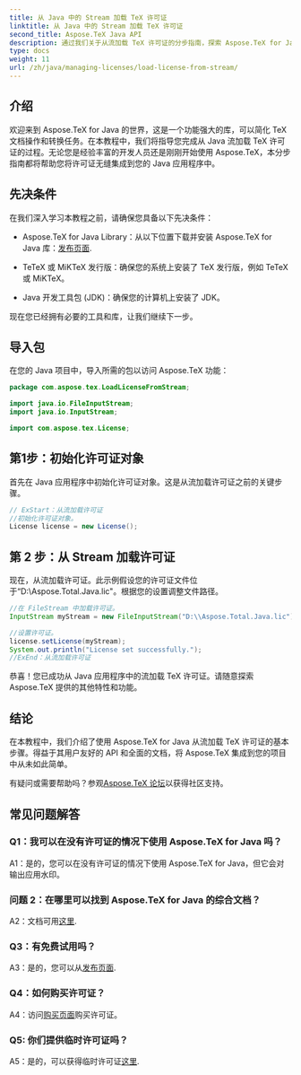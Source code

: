 ```yaml
---
title: 从 Java 中的 Stream 加载 TeX 许可证
linktitle: 从 Java 中的 Stream 加载 TeX 许可证
second_title: Aspose.TeX Java API
description: 通过我们关于从流加载 TeX 许可证的分步指南，探索 Aspose.TeX for Java 的强大功能。将 TeX 文档操作无缝集成到您的 Java 应用程序中。
type: docs
weight: 11
url: /zh/java/managing-licenses/load-license-from-stream/
---
```

## 介绍

欢迎来到 Aspose.TeX for Java 的世界，这是一个功能强大的库，可以简化 TeX 文档操作和转换任务。在本教程中，我们将指导您完成从 Java 流加载 TeX 许可证的过程。无论您是经验丰富的开发人员还是刚刚开始使用 Aspose.TeX，本分步指南都将帮助您将许可证无缝集成到您的 Java 应用程序中。

## 先决条件

在我们深入学习本教程之前，请确保您具备以下先决条件：

- Aspose.TeX for Java Library：从以下位置下载并安装 Aspose.TeX for Java 库：[发布页面](https://releases.aspose.com/tex/java/).

- TeTeX 或 MiKTeX 发行版：确保您的系统上安装了 TeX 发行版，例如 TeTeX 或 MiKTeX。

- Java 开发工具包 (JDK)：确保您的计算机上安装了 JDK。

现在您已经拥有必要的工具和库，让我们继续下一步。

## 导入包

在您的 Java 项目中，导入所需的包以访问 Aspose.TeX 功能：

```java
package com.aspose.tex.LoadLicenseFromStream;

import java.io.FileInputStream;
import java.io.InputStream;

import com.aspose.tex.License;
```

## 第1步：初始化许可证对象

首先在 Java 应用程序中初始化许可证对象。这是从流加载许可证之前的关键步骤。

```java
// ExStart：从流加载许可证
//初始化许可证对象。
License license = new License();
```

## 第 2 步：从 Stream 加载许可证

现在，从流加载许可证。此示例假设您的许可证文件位于“D:\\Aspose.Total.Java.lic"。根据您的设置调整文件路径。

```java
//在 FileStream 中加载许可证。
InputStream myStream = new FileInputStream("D:\\Aspose.Total.Java.lic");

//设置许可证。
license.setLicense(myStream);
System.out.println("License set successfully.");
//ExEnd：从流加载许可证
```

恭喜！您已成功从 Java 应用程序中的流加载 TeX 许可证。请随意探索 Aspose.TeX 提供的其他特性和功能。

## 结论

在本教程中，我们介绍了使用 Aspose.TeX for Java 从流加载 TeX 许可证的基本步骤。得益于其用户友好的 API 和全面的文档，将 Aspose.TeX 集成到您的项目中从未如此简单。

有疑问或需要帮助吗？参观[Aspose.TeX 论坛](https://forum.aspose.com/c/tex/47)以获得社区支持。

## 常见问题解答

### Q1：我可以在没有许可证的情况下使用 Aspose.TeX for Java 吗？

A1：是的，您可以在没有许可证的情况下使用 Aspose.TeX for Java，但它会对输出应用水印。

### 问题 2：在哪里可以找到 Aspose.TeX for Java 的综合文档？

 A2：文档可用[这里](https://reference.aspose.com/tex/java/).

### Q3：有免费试用吗？

A3：是的，您可以从[发布页面](https://releases.aspose.com/).

### Q4：如何购买许可证？

 A4：访问[购买页面](https://purchase.aspose.com/buy)购买许可证。

### Q5: 你们提供临时许可证吗？

 A5：是的，可以获得临时许可证[这里](https://purchase.aspose.com/temporary-license/).